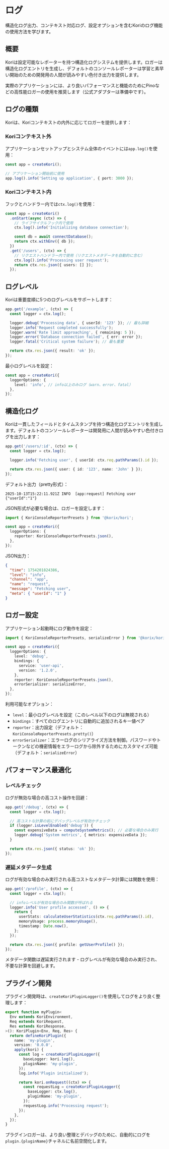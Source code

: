 # ログ

構造化ログ出力、コンテキスト対応ログ、設定オプションを含むKoriのログ機能の使用方法を学びます。

## 概要

Koriは設定可能なレポーターを持つ構造化ログシステムを提供します。ロガーは構造化ログエントリを生成し、デフォルトのコンソールレポーターは学習と素早い開始のための開発用の人間が読みやすい色付き出力を提供します。

実際のアプリケーションには、より良いパフォーマンスと機能のためにPinoなどの高性能ロガーの使用を推奨します（公式アダプターは準備中です）。

## ログの種類

Koriは、Koriコンテキストの内外に応じてロガーを提供します：

### Koriコンテキスト外

アプリケーションセットアップとシステム全体のイベントには`app.log()`を使用：

```typescript
const app = createKori();

// アプリケーション開始前に使用
app.log().info('Setting up application', { port: 3000 });
```

### Koriコンテキスト内

フックとハンドラー内では`ctx.log()`を使用：

```typescript
const app = createKori()
  .onStart(async (ctx) => {
    // ライフサイクルフック内で使用
    ctx.log().info('Initializing database connection');

    const db = await connectDatabase();
    return ctx.withEnv({ db });
  })
  .get('/users', (ctx) => {
    // リクエストハンドラー内で使用（リクエストメタデータを自動的に含む）
    ctx.log().info('Processing user request');
    return ctx.res.json({ users: [] });
  });
```

## ログレベル

Koriは重要度順に5つのログレベルをサポートします：

```typescript
app.get('/example', (ctx) => {
  const logger = ctx.log();

  logger.debug('Processing data', { userId: '123' }); // 最も詳細
  logger.info('Request completed successfully');
  logger.warn('Rate limit approaching', { remaining: 5 });
  logger.error('Database connection failed', { err: error });
  logger.fatal('Critical system failure'); // 最も重要

  return ctx.res.json({ result: 'ok' });
});
```

最小ログレベルを設定：

```typescript
const app = createKori({
  loggerOptions: {
    level: 'info', // info以上のみログ（warn、error、fatal）
  },
});
```

## 構造化ログ

Koriは一貫したフィールドとタイムスタンプを持つ構造化ログエントリを生成します。デフォルトのコンソールレポーターは開発用に人間が読みやすい色付きログを出力します：

```typescript
app.get('/users/:id', (ctx) => {
  const logger = ctx.log();

  logger.info('Fetching user', { userId: ctx.req.pathParams().id });

  return ctx.res.json({ user: { id: '123', name: 'John' } });
});
```

デフォルト出力（pretty形式）：

```log
2025-10-13T15:22:11.921Z INFO  [app:request] Fetching user {"userId":"1"}
```

JSON形式が必要な場合は、ロガーを設定します：

```typescript
import { KoriConsoleReporterPresets } from '@korix/kori';

const app = createKori({
  loggerOptions: {
    reporter: KoriConsoleReporterPresets.json(),
  },
});
```

JSON出力：

```json
{
  "time": 1754201824386,
  "level": "info",
  "channel": "app",
  "name": "request",
  "message": "Fetching user",
  "meta": { "userId": "1" }
}
```

## ロガー設定

アプリケーション起動時にログ動作を設定：

```typescript
import { KoriConsoleReporterPresets, serializeError } from '@korix/kori';

const app = createKori({
  loggerOptions: {
    level: 'debug',
    bindings: {
      service: 'user-api',
      version: '1.2.0',
    },
    reporter: KoriConsoleReporterPresets.json(),
    errorSerializer: serializeError,
  },
});
```

利用可能なオプション：

- `level`：最小ログレベルを設定（このレベル以下のログは無視される）
- `bindings`：すべてのログエントリに自動的に追加されるキー値ペア
- `reporter`：出力設定（デフォルト：`KoriConsoleReporterPresets.pretty()`）
- `errorSerializer`：エラーログのシリアライズ方法を制御。パスワードやトークンなどの機密情報をエラーログから除外するためにカスタマイズ可能（デフォルト：`serializeError`）

## パフォーマンス最適化

### レベルチェック

ログが無効な場合の高コスト操作を回避：

```typescript
app.get('/debug', (ctx) => {
  const logger = ctx.log();

  // 高コストな計算の前にデバッグレベルが有効かチェック
  if (logger.isLevelEnabled('debug')) {
    const expensiveData = computeSystemMetrics(); // 必要な場合のみ実行
    logger.debug('System metrics', { metrics: expensiveData });
  }

  return ctx.res.json({ status: 'ok' });
});
```

### 遅延メタデータ生成

ログが有効な場合のみ実行される高コストなメタデータ計算には関数を使用：

```typescript
app.get('/profile', (ctx) => {
  const logger = ctx.log();

  // infoレベルが有効な場合のみ関数が呼ばれる
  logger.info('User profile accessed', () => {
    return {
      userStats: calculateUserStatistics(ctx.req.pathParams().id),
      memoryUsage: process.memoryUsage(),
      timestamp: Date.now(),
    };
  });

  return ctx.res.json({ profile: getUserProfile() });
});
```

メタデータ関数は遅延実行されます - ログレベルが有効な場合のみ実行され、不要な計算を回避します。

## プラグイン開発

プラグイン開発時は、`createKoriPluginLogger()`を使用してログをより良く整理します：

```typescript
export function myPlugin<
  Env extends KoriEnvironment,
  Req extends KoriRequest,
  Res extends KoriResponse,
>(): KoriPlugin<Env, Req, Res> {
  return defineKoriPlugin({
    name: 'my-plugin',
    version: '0.0.0',
    apply(kori) {
      const log = createKoriPluginLogger({
        baseLogger: kori.log(),
        pluginName: 'my-plugin',
      });
      log.info('Plugin initialized');

      return kori.onRequest((ctx) => {
        const requestLog = createKoriPluginLogger({
          baseLogger: ctx.log(),
          pluginName: 'my-plugin',
        });
        requestLog.info('Processing request');
      });
    },
  });
}
```

プラグインロガーは、より良い整理とデバッグのために、自動的にログを`plugin.{pluginName}`チャネルに名前空間化します。
